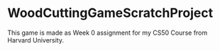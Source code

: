 # WoodCuttingGameScratchProject
This game is made as Week 0 assignment for my CS50 Course from Harvard University.
